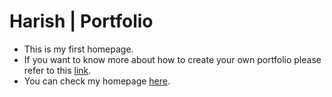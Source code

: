 # Harish | Portfolio

- This is my first homepage.
- If you want to know more about how to create your own portfolio please refer to this [link](https://medium.com/howcatcancode/developer-profile-template-2017-219f43147efe).
- You can check my homepage [here](https://harish-agrawal.github.io/).
